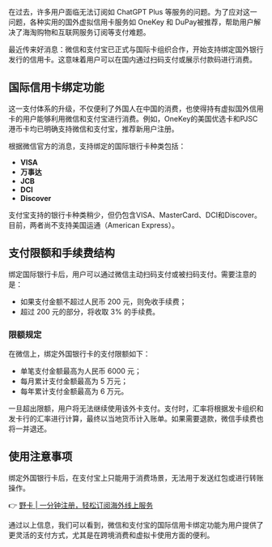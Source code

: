在过去，许多用户面临无法订阅如 ChatGPT Plus 等服务的问题。为了应对这一问题，各种实用的国外虚拟信用卡服务如 OneKey 和 DuPay被推荐，帮助用户解决了海淘购物和互联网服务订阅等支付难题。

最近传来好消息：微信和支付宝已正式与国际卡组织合作，开始支持绑定国外银行发行的信用卡。这意味着用户可以在国内通过扫码支付或展示付款码进行消费。

## 国际信用卡绑定功能

这一支付体系的升级，不仅便利了外国人在中国的消费，也使得持有虚拟国外信用卡的用户能够利用微信和支付宝进行消费。例如，OneKey的美国优选卡和PJSC港币卡均已明确支持微信和支付宝，推荐新用户注册。

根据微信官方的消息，支持绑定的国际银行卡种类包括：

- **VISA**
- **万事达**
- **JCB**
- **DCI**
- **Discover**

支付宝支持的银行卡种类稍少，但仍包含VISA、MasterCard、DCI和Discover。目前，两者尚不支持美国运通（American Express）。

## 支付限额和手续费结构

绑定国际银行卡后，用户可以通过微信主动扫码支付或被扫码支付。需要注意的是：

- 如果支付金额不超过人民币 200 元，则免收手续费；
- 超过 200 元的部分，将收取 3% 的手续费。

### 限额规定

在微信上，绑定外国银行卡的支付限额如下：

- 单笔支付金额最高为人民币 6000 元；
- 每月累计支付金额最高为 5 万元；
- 每年累计支付金额最高为 6 万元。

一旦超出限额，用户将无法继续使用该外卡支付。支付时，汇率将根据发卡组织和发卡行的汇率进行计算，最终以当地货币计入账单。如果需要退款，微信手续费也将一并退还。

## 使用注意事项

绑定外国银行卡后，在支付宝上只能用于消费场景，无法用于发送红包或进行转账操作。

👉 [野卡 | 一分钟注册，轻松订阅海外线上服务](https://bit.ly/bewildcard)

通过以上信息，我们可以看到，微信和支付宝的国际信用卡绑定功能为用户提供了更灵活的支付方式，尤其是在跨境消费和虚拟卡使用方面的便利。